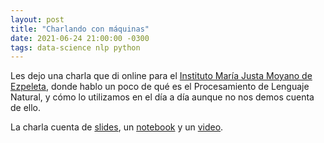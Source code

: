 ```yaml
---
layout: post
title: "Charlando con máquinas"
date: 2021-06-24 21:00:00 -0300
tags: data-science nlp python
---
```


Les dejo una charla que di online para el
[Instituto María Justa Moyano de Ezpeleta](http://www.colegioezpeleta.edu.ar/),
donde hablo un poco de qué es el Procesamiento de Lenguaje Natural, y cómo
lo utilizamos en el día a día aunque no nos demos cuenta de ello.

La charla cuenta de
[slides](https://docs.google.com/presentation/d/1l5Kwxqf-rarM7D-R-LIukZ5qWp0xWHzJfP9sIKs71nw/edit?usp=sharing),
un [notebook](https://colab.research.google.com/drive/1WiV_UG8sfsgHijThCBNgFOVuOG0MOY1S?usp=sharing)
y un [video](https://www.youtube.com/watch?v=CPaC09_STo4).
